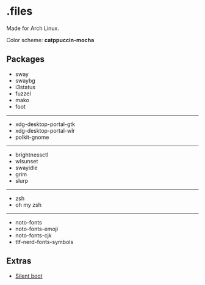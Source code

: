 # .files

Made for Arch Linux.

Color scheme: **catppuccin-mocha**

## Packages
* sway
* swaybg
* i3status
* fuzzel
* mako
* foot
---
* xdg-desktop-portal-gtk
* xdg-desktop-portal-wlr
* polkit-gnome
---
* brightnessctl
* wlsunset
* swayidle
* grim
* slurp
---
* zsh
* oh my zsh
---
* noto-fonts
* noto-fonts-emoji
* noto-fonts-cjk
* ttf-nerd-fonts-symbols

## Extras
* [Silent boot](https://wiki.archlinux.org/title/silent_boot)
